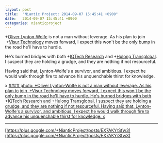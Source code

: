 ```yaml
---
layout: post
title:  "Niantic Project: 2014-09-07 15:45:41 +0900"
date:   2014-09-07 15:45:41 +0900
categories: nianticproject
---
```

+[Oliver Lynton-Wolfe](https://plus.google.com/108200572857719809031 "") is not a man without leverage. As his plan to join  +[Visur Technology](https://plus.google.com/115880454950193571355 "") moves forward, I expect this won't be the only bump in the road he'll have to hurdle.

He's burned bridges with both +[IQTech Research](https://plus.google.com/108020987035258478791 "") and +[Hulong Transglobal](https://plus.google.com/107849663787965375687 ""). I suspect they are holding a grudge, and they are nothing if not resourceful.

Having said that, Lynton-Wolfe's a survivor, and ambitious. I expect he would walk through fire to advance his unquenchable thirst for knowledge.

x
[#### photo: +Oliver Lynton-Wolfe is not a man without leverage. As his plan to join  +Visur Technology moves forward, I expect this won't be the only bump in the road he'll have to hurdle.
He's burned bridges with both +IQTech Research and +Hulong Transglobal. I suspect they are holding a grudge, and they are nothing if not resourceful.
Having said that, Lynton-Wolfe's a survivor, and ambitious. I expect he would walk through fire to advance his unquenchable thirst for knowledge.
x](https://lh3.googleusercontent.com/-CGKKf99xOfA/VAv9dD-TRsI/AAAAAAAAdH0/rN1Pa3ykbiw/w1107-h1472/Fly.png "")
- - -
[https://plus.google.com/+NianticProject/posts/EX7AKYrSfw3](https://plus.google.com/+NianticProject/posts/EX7AKYrSfw3)
